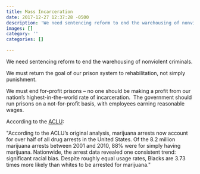 ```yaml
---
title: Mass Incarceration
date: 2017-12-27 12:37:28 -0500
description: 'We need sentencing reform to end the warehousing of nonviolent criminals. '
images: []
category: ''
categories: []

---
```

We need sentencing reform to end the warehousing of nonviolent criminals.

We must return the goal of our prison system to rehabilitation, not simply punishment.

We must end for-profit prisons – no one should be making a profit from our nation’s highest-in-the-world rate of incarceration.  The government should run prisons on a not-for-profit basis, with employees earning reasonable wages.

According to the [ACLU](https://www.aclu.org/gallery/marijuana-arrests-numbers):

"According to the ACLU’s original analysis, marijuana arrests now account for over half of all drug arrests in the United States. Of the 8.2 million marijuana arrests between 2001 and 2010, 88% were for simply having marijuana. Nationwide, the arrest data revealed one consistent trend: significant racial bias. Despite roughly equal usage rates, Blacks are 3.73 times more likely than whites to be arrested for marijuana."